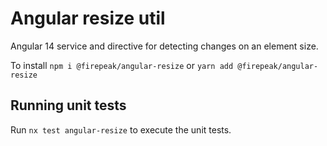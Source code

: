 # Angular resize util

Angular 14 service and directive for detecting changes on an element size.

To install 
`npm i @firepeak/angular-resize` or `yarn add @firepeak/angular-resize`

## Running unit tests

Run `nx test angular-resize` to execute the unit tests.
